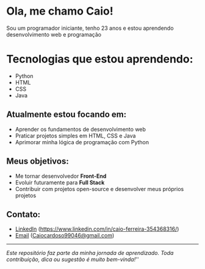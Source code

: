 # Ola, me chamo Caio!

Sou um programador iniciante, tenho 23 anos e estou aprendendo desenvolvimento web e programação

# Tecnologias que estou aprendendo:
- Python
- HTML
- CSS
- Java

## Atualmente estou focando em:
- Aprender os fundamentos de desenvolvimento web
- Praticar projetos simples em HTML, CSS e Java
- Aprimorar minha lógica de programação com Python

## Meus objetivos:
- Me tornar desenvolvedor **Front-End**
- Evoluir futuramente para **Full Stack**
- Contribuir com projetos open-source e desenvolver meus próprios projetos

## Contato:
- [LinkedIn](#) (https://www.linkedin.com/in/caio-ferreira-354368316/)
- [Email](#) (Caiocardoso99046@gmail.com)

---

*Este repositório faz parte da minha jornada de aprendizado. Toda contribuição, dica ou sugestão é muito bem-vinda!*''
